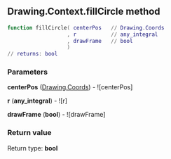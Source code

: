 ## Drawing.Context.fillCircle method


```lua
function fillCircle( centerPos   // Drawing.Coords
                   , r           // any_integral
                   , drawFrame   // bool
                   )
// returns: bool
```


### Parameters

**centerPos** ([Drawing.Coords](../../Drawing/Coords.md)) - ![centerPos]

**r** (**any_integral**) - ![r]

**drawFrame** (**bool**) - ![drawFrame]

### Return value

Return type: **bool**

